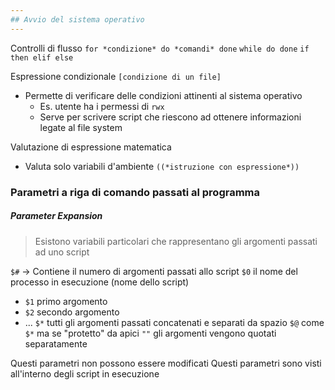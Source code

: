 ```yaml
---
## Avvio del sistema operativo
---
```

Controlli di flusso
`for *condizione* do *comandi* done`
`while do done`
`if then elif else`

Espressione condizionale
`[condizione di un file]`
- Permette di verificare delle condizioni attinenti al sistema operativo
	- Es. utente ha i permessi di `rwx`
	- Serve per scrivere script che riescono ad ottenere informazioni legate al file system

Valutazione di espressione matematica
- Valuta solo variabili d'ambiente
`((*istruzione con espressione*))`


### Parametri a riga di comando passati al programma

##### Parameter Expansion
>Esistono variabili particolari che rappresentano gli argomenti passati ad uno script

`$#` -> Contiene il numero di argomenti passati allo script
`$0` il nome del processo in esecuzione (nome dello script)
- `$1` primo argomento
- `$2` secondo argomento
- ...
`$*` tutti gli argomenti passati concatenati e separati da spazio
`$@` come `$*` ma se "protetto" da apici `""` gli argomenti vengono quotati separatamente

Questi parametri non possono essere modificati
Questi parametri sono visti all'interno degli script in esecuzione
